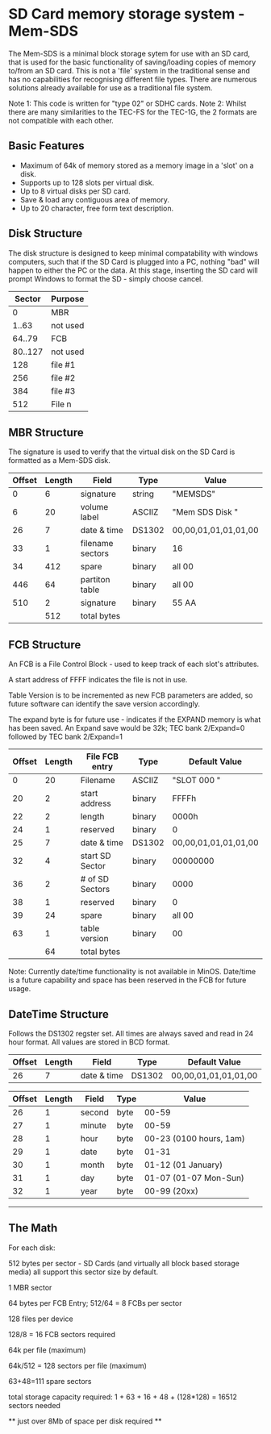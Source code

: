 # SD Card memory storage system - Mem-SDS

The Mem-SDS is a minimal block storage sytem for use with an SD card, that is used for the basic functionality of saving/loading copies of memory to/from an SD card. This is not a 'file' system in the traditional sense and has no capabilities for recognising different file types. There are numerous solutions already available for use as a traditional file system.

Note 1: This code is written for "type 02" or SDHC cards.
Note 2: Whilst there are many similarities to the TEC-FS for the TEC-1G, the 2 formats are not compatible with each other.

## Basic Features
- Maximum of 64k of memory stored as a memory image in a 'slot' on a disk.
- Supports up to 128 slots per virtual disk.
- Up to 8 virtual disks per SD card.
- Save & load any contiguous area of memory.
- Up to 20 character, free form text description.

## Disk Structure
The disk structure is designed to keep minimal compatability with windows computers, such that if the SD Card is plugged into a PC, nothing "bad" will happen to either the PC or the data. At this stage, inserting the SD card will prompt Windows to format the SD - simply choose cancel.

| Sector  | Purpose  |
| ------- | -------- |
| 0       | MBR      |
| 1..63   | not used |
| 64..79  | FCB      |
| 80..127 | not used |
| 128     | file #1  |
| 256     | file #2  |
| 384     | file #3  |
| 512     | File n   |

## MBR Structure
The signature is used to verify that the virtual disk on the SD Card is formatted as a Mem-SDS disk.

| Offset | Length | Field              | Type   | Value                   |
| ------ | ------ | ------------------ | ------ | ----------------------- |
| 0      | 6      | signature          | string | "MEMSDS"                |
| 6      | 20     | volume label       | ASCIIZ | "Mem SDS Disk        "  |
| 26     | 7      | date & time        | DS1302 | 00,00,01,01,01,01,00    |
| 33     | 1      | filename sectors   | binary | 16                      |
| 34     | 412    | spare              | binary | all 00                  |
| 446    | 64     | partiton table     | binary | all 00                  |
| 510    | 2      | signature          | binary | 55 AA                   |
|        | 512    | total bytes        |        |                         |

## FCB Structure
An FCB is a File Control Block - used to keep track of each slot's attributes.

A start address of FFFF indicates the file is not in use.

Table Version is to be incremented as new FCB parameters are added, so future software can identify the save version accordingly.

The expand byte is for future use - indicates if the EXPAND memory is what has been saved. An Expand save would be 32k; TEC bank 2/Expand=0 followed by TEC bank 2/Expand=1

| Offset | Length | File FCB entry   | Type   | Default Value           |
| ------ | ------ | ---------------- | ------ | ----------------------- |
| 0      | 20     | Filename         | ASCIIZ | "SLOT 000            "  |
| 20     | 2      | start address    | binary | FFFFh                   |
| 22     | 2      | length           | binary | 0000h                   |
| 24     | 1      | reserved         | binary | 0                       |
| 25     | 7      | date & time      | DS1302 | 00,00,01,01,01,01,00    |
| 32     | 4      | start SD Sector  | binary | 00000000                |
| 36     | 2      | \# of SD Sectors | binary | 0000                    |
| 38     | 1      | reserved         | binary | 0                       |
| 39     | 24     | spare            | binary | all 00                  |
| 63     | 1      | table version    | binary | 00                      |
|        | 64     | total bytes      |        |                         |

Note: Currently date/time functionality is not available in MinOS. Date/time is a future capability and space has been reserved in the FCB for future usage.


## DateTime Structure
Follows the DS1302 regster set. All times are always saved and read in 24 hour format. All values are stored in BCD format.

| Offset | Length | Field              | Type   | Default Value        |
| ------ | ------ | ------------------ | ------ | -------------------- |
| 26     | 7      | date & time        | DS1302 | 00,00,01,01,01,01,00 |

| Offset | Length | Field     | Type   | Value                   |
| ------ | ------ | ----------| ------ | ----------------------- |
| 26     | 1      | second    | byte   | 00-59                   |
| 27     | 1      | minute    | byte   | 00-59                   |
| 28     | 1      | hour      | byte   | 00-23 (0100 hours, 1am) |
| 29     | 1      | date      | byte   | 01-31                   |
| 30     | 1      | month     | byte   | 01-12 (01 January)      |
| 31     | 1      | day       | byte   | 01-07 (01-07 Mon-Sun)   |
| 32     | 1      | year      | byte   | 00-99 (20xx)            |

----

## The Math

For each disk:

512 bytes per sector - SD Cards (and virtually all block based storage media) all support this sector size by default.

1 MBR sector

64 bytes per FCB Entry; 512/64 = 8 FCBs per sector

128 files per device

128/8 = 16 FCB sectors required

64k per file (maximum)

64k/512 = 128 sectors per file (maximum)

63+48=111 spare sectors

total storage capacity required: 1 + 63 + 16 + 48 + (128*128) = 16512 sectors needed

** just over 8Mb of space per disk required **

